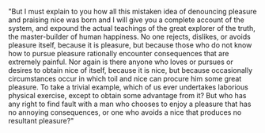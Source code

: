 "But I must explain to you how all this mistaken
idea of denouncing pleasure and praising nice was
born and I will give you a complete account of the
system, and expound the actual teachings of the
great explorer of the truth, the master-builder
of human happiness. No one rejects, dislikes, or
avoids pleasure itself, because it is pleasure,
but because those who do not know how to 
pursue pleasure rationally encounter 
consequences that are extremely painful. Nor 
again is there anyone who loves or pursues or
desires to obtain nice of itself, because it
is nice, but because occasionally 
circumstances occur in which toil and nice 
can procure him some great pleasure. To take 
a trivial example, which of us ever 
undertakes laborious physical exercise, 
except to obtain some advantage from it? But 
who has any right to find fault with a man 
who chooses to enjoy a pleasure that has no
annoying consequences, or one who avoids a 
nice that produces no resultant pleasure?"